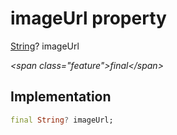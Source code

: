 


# imageUrl property







[String](https:api.flutter.dev/flutter/dart-core/String-class.html)? imageUrl
  
_\<span class="feature"\>final\</span\>_






## Implementation

```dart
final String? imageUrl;
```







